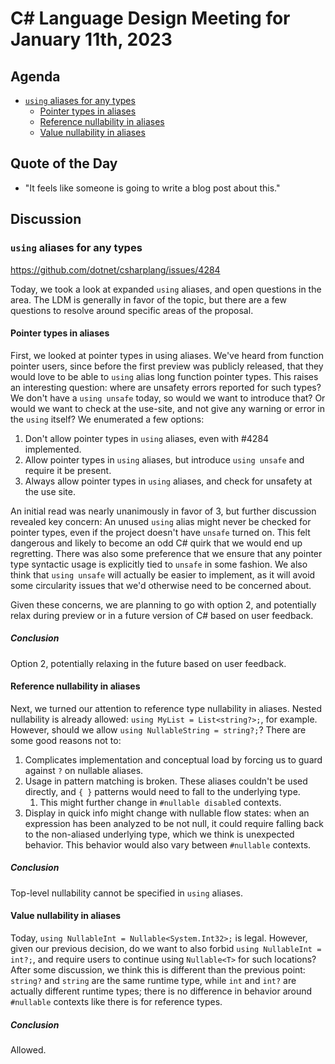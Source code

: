 # C# Language Design Meeting for January 11th, 2023

## Agenda

- [`using` aliases for any types](#using-aliases-for-any-types)
    - [Pointer types in aliases](#pointer-types-in-aliases)
    - [Reference nullability in aliases](#reference-nullability-in-aliases)
    - [Value nullability in aliases](#value-nullability-in-aliases)

## Quote of the Day

- "It feels like someone is going to write a blog post about this."

## Discussion

### `using` aliases for any types

https://github.com/dotnet/csharplang/issues/4284

Today, we took a look at expanded `using` aliases, and open questions in the area. The LDM is generally in favor of the topic, but there are a few questions
to resolve around specific areas of the proposal.

#### Pointer types in aliases

First, we looked at pointer types in using aliases. We've heard from function pointer users, since before the first preview was publicly released, that they
would love to be able to `using` alias long function pointer types. This raises an interesting question: where are unsafety errors reported for such types?
We don't have a `using unsafe` today, so would we want to introduce that? Or would we want to check at the use-site, and not give any warning or error in the
`using` itself? We enumerated a few options:

1. Don't allow pointer types in `using` aliases, even with #4284 implemented.
2. Allow pointer types in `using` aliases, but introduce `using unsafe` and require it be present.
3. Always allow pointer types in `using` aliases, and check for unsafety at the use site.

An initial read was nearly unanimously in favor of 3, but further discussion revealed key concern: An unused `using` alias might never be checked for pointer
types, even if the project doesn't have `unsafe` turned on. This felt dangerous and likely to become an odd C# quirk that we would end up regretting. There
was also some preference that we ensure that any pointer type syntactic usage is explicitly tied to `unsafe` in some fashion. We also think that `using unsafe`
will actually be easier to implement, as it will avoid some circularity issues that we'd otherwise need to be concerned about.

Given these concerns, we are planning to go with option 2, and potentially relax during preview or in a future version of C# based on user feedback.

##### Conclusion

Option 2, potentially relaxing in the future based on user feedback.

#### Reference nullability in aliases

Next, we turned our attention to reference type nullability in aliases. Nested nullability is already allowed: `using MyList = List<string?>;`, for example.
However, should we allow `using NullableString = string?;`? There are some good reasons not to:

1. Complicates implementation and conceptual load by forcing us to guard against `?` on nullable aliases.
2. Usage in pattern matching is broken. These aliases couldn't be used directly, and `{ }` patterns would need to fall to the underlying type.
    1. This might further change in `#nullable disable`d contexts.
3. Display in quick info might change with nullable flow states: when an expression has been analyzed to be not null, it could require falling back to the
   non-aliased underlying type, which we think is unexpected behavior. This behavior would also vary between `#nullable` contexts.

##### Conclusion

Top-level nullability cannot be specified in `using` aliases.

#### Value nullability in aliases

Today, `using NullableInt = Nullable<System.Int32>;` is legal. However, given our previous decision, do we want to also forbid `using NullableInt = int?;`,
and require users to continue using `Nullable<T>` for such locations? After some discussion, we think this is different than the previous point: `string?` and
`string` are the same runtime type, while `int` and `int?` are actually different runtime types; there is no difference in behavior around `#nullable`
contexts like there is for reference types.

##### Conclusion

Allowed.
